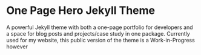 # One Page Hero Jekyll Theme

A powerful Jekyll theme with both a one-page portfolio for developers and a space for blog posts and projects/case study in one package.
Currently used for my website, this public version of the theme is a Work-in-Progress however


